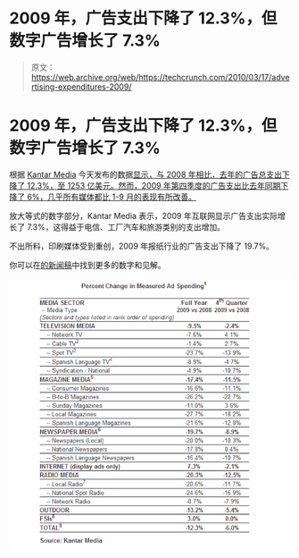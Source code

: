 # 2009 年，广告支出下降了 12.3%，但数字广告增长了 7.3%

> 原文：<https://web.archive.org/web/https://techcrunch.com/2010/03/17/advertising-expenditures-2009/>

# 2009 年，广告支出下降了 12.3%，但数字广告增长了 7.3%

根据 [Kantar Media](https://web.archive.org/web/20221006232702/http://www.kantarmediana.com/) 今天发布的数据[显示，与 2008 年相比，去年的广告总支出下降了 12.3%，至 1253 亿美元。然而，2009 年第四季度的广告支出比去年同期下降了 6%，几乎所有媒体都比 1-9 月的表现有所改善。](https://web.archive.org/web/20221006232702/http://www.businesswire.com/portal/site/home/permalink/?ndmViewId=news_view&newsId=20100317005458&newsLang=en)

放大等式的数字部分，Kantar Media 表示，2009 年互联网显示广告支出实际增长了 7.3%，这得益于电信、工厂汽车和旅游类别的支出增加。

不出所料，印刷媒体受到重创，2009 年报纸行业的广告支出下降了 19.7%。

你可以在[的新闻稿](https://web.archive.org/web/20221006232702/http://www.businesswire.com/portal/site/home/permalink/?ndmViewId=news_view&newsId=20100317005458&newsLang=en)中找到更多的数字和见解。

![](img/c708c14537a7b7f5b7d805fddcb2b910.png)